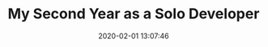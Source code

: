 ---
date: 2020-02-01 13:07:46
link:
  source: pocket
  source_url: https://getpocket.com
  text: My Second Year as a Solo Developer
  url: https://mtlynch.io/solo-developer-year-2/
slug: my-second-year-as-a-solo-developer
source: pocket
syndicated:
- type: twitter
  url: https://twitter.com/roytang/statuses/1223593915409932289/
title: My Second Year as a Solo Developer
---